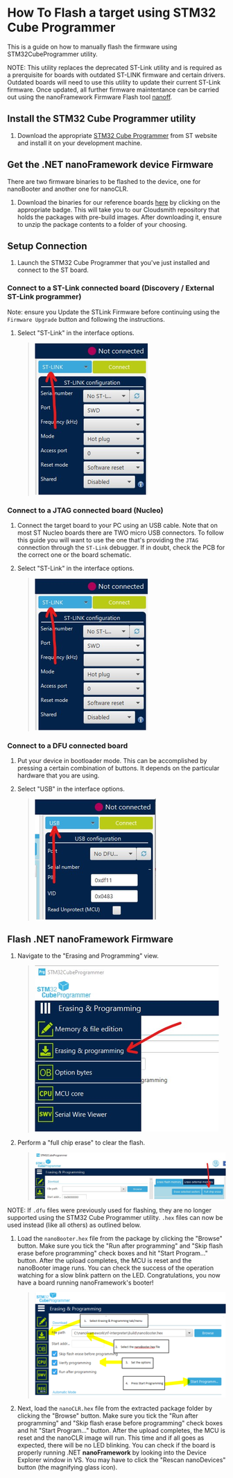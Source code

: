 # How To Flash a target using STM32 Cube Programmer

This is a guide on how to manually flash the firmware using STM32CubeProgrammer utility.

NOTE: This utility replaces the deprecated ST-Link utility and is required as a prerquisite for boards with outdated ST-LINK firmware and certain drivers. Outdated boards will need to use this utility to update their current ST-Link firmware. Once updated, all further firmware maintentance can be carried out using the nanoFramework Firmware Flash tool [nanoff](https://github.com/nanoframework/nanoFirmwareFlasher).

## Install the STM32 Cube Programmer utility

1. Download the appropriate [STM32 Cube Programmer](https://www.st.com/en/development-tools/stm32cubeprog.html) from ST website and install it on your development machine.

## Get the .NET nanoFramework device Firmware

There are two firmware binaries to be flashed to the device, one for nanoBooter and another one for nanoCLR.

1. Download the binaries for our reference boards [here](https://github.com/nanoframework/nf-interpreter#firmware-for-reference-boards) by clicking on the appropriate badge. This will take you to our Cloudsmith repository that holds the packages with pre-build images. After downloading it, ensure to unzip the package contents to a folder of your choosing.

## Setup Connection

1. Launch the STM32 Cube Programmer that you've just installed and connect to the ST board.

### Connect to a ST-Link connected board (Discovery / External ST-Link programmer)

Note: ensure you Update the STLink Firmware before continuing using the `Firmware Upgrade` button and following the instructions.

1. Select "ST-Link" in the interface options.
    >![ST-LINK](../../images/stm32/stm32-cube-programmer-select-stlink.jpg)

### Connect to a JTAG connected board (Nucleo)

1. Connect the target board to your PC using an USB cable. Note that on most ST Nucleo boards there are TWO micro USB connectors. To follow this guide you will want to use the one that's providing the `JTAG` connection through the `ST-Link` debugger. If in doubt, check the PCB for the correct one or the board schematic.

1. Select "ST-Link" in the interface options.
    >![ST-LINK](../../images/stm32/stm32-cube-programmer-select-stlink.jpg)

### Connect to a DFU connected board

1. Put your device in bootloader mode. This can be accomplished by pressing a certain combination of buttons. It depends on the particular hardware that you are using.

1. Select "USB" in the interface options.
    >![USB interface](../../images/stm32/stm32-cube-programmer-select-usb.jpg)

## Flash .NET nanoFramework Firmware

1. Navigate to the "Erasing and Programming" view.
    >![Erasing and Programming](../../images/stm32/stm32-cube-programmer-programing-menu.jpg)

1. Perform a "full chip erase" to clear the flash.
    >![Full chip erase](../../images/stm32/stm32-cube-programmer-full-chip-erase.jpg)

NOTE: If `.dfu` files were previously used for flashing, they are no longer supported using the STM32 Cube Programmer utility. `.hex` files can now be used instead (like all others) as outlined below.

1. Load the `nanoBooter.hex` file from the package by clicking the "Browse" button. Make sure you tick the "Run after programming" and "Skip flash erase before programming" check boxes and hit "Start Program..." button. After the upload completes, the MCU is reset and the nanoBooter image runs. You can check the success of the operation watching for a slow blink pattern on the LED. Congratulations, you now have a board running nanoFramework's booter!
    >![STM32CubeProgrammer load nanobooter](../../images/stm32/stm32-cube-programmer-load-nanobooter.png)

1. Next, load the `nanoCLR.hex` file from the extracted package folder by clicking the "Browse" button. Make sure you tick the "Run after programming" and "Skip flash erase before programming" check boxes and hit "Start Program..." button. After the upload completes, the MCU is reset and the nanoCLR image will run. This time and if all goes as expected, there will be no LED blinking. You can check if the board is properly running .NET **nanoFramework** by looking into the Device Explorer window in VS. You may have to click the "Rescan nanoDevices" button (the magnifying glass icon).
